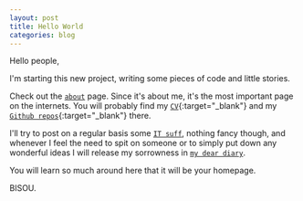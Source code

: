 ```yaml
---
layout: post
title: Hello World
categories: blog
---
```

Hello people,

I'm starting this new project, writing some pieces of code and little stories.

Check out the [`about`][about] page.
Since it's about me, it's the most important page on the internets.
You will probably find my [`CV`][cv]{:target="_blank"} and my [`Github repos`][github]{:target="_blank"} there.

I'll try to post on a regular basis some [`IT suff`][stuff], nothing fancy though, and whenever I feel the need to spit on someone or to simply put down any wonderful ideas I will release my sorrowness in [`my dear diary`][blog].

You will learn so much around here that it will be your homepage. 

BISOU.

[about]: /about
[cv]: /assets/cv.pdf
[github]: https://github.com/lethyb?tab=repositories
[blog]: /blog
[stuff]: /stuff
